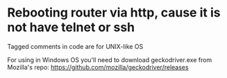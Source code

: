 # Rebooting router via http, cause it is not have telnet or ssh

Tagged comments in code are for UNIX-like OS

For using in Windows OS you'll need to download geckodriver.exe from Mozilla's repo:
https://github.com/mozilla/geckodriver/releases